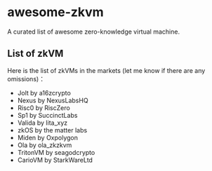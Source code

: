 # awesome-zkvm
A curated list of awesome zero-knowledge virtual machine.

## List of zkVM

Here is the list of zkVMs in the markets (let me know if there are any omissions)：
- Jolt by a16zcrypto
- Nexus by NexusLabsHQ
- Risc0 by RiscZero
- Sp1 by SuccinctLabs
- Valida by lita_xyz
- zkOS by the matter labs
- Miden by Oxpolygon
- Ola by ola_zkzkvm
- TritonVM by seagodcrypto
- CarioVM by StarkWareLtd
